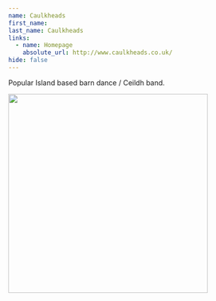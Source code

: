 ```yaml
---
name: Caulkheads
first_name: 
last_name: Caulkheads
links:
  - name: Homepage
    absolute_url: http://www.caulkheads.co.uk/
hide: false
---
```


Popular Island based barn dance / Ceildh band.

  <img src="../../assets/images/caulkheads.jpeg" width=400 />